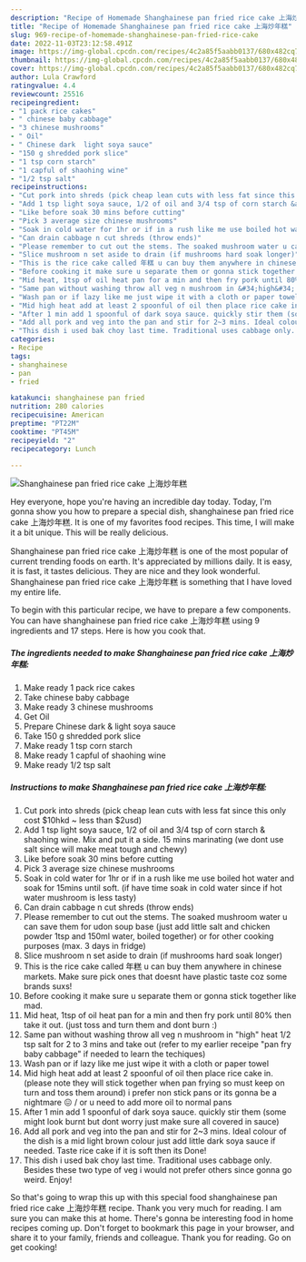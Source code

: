 ```yaml
---
description: "Recipe of Homemade Shanghainese pan fried rice cake 上海炒年糕"
title: "Recipe of Homemade Shanghainese pan fried rice cake 上海炒年糕"
slug: 969-recipe-of-homemade-shanghainese-pan-fried-rice-cake
date: 2022-11-03T23:12:58.491Z
image: https://img-global.cpcdn.com/recipes/4c2a85f5aabb0137/680x482cq70/shanghainese-pan-fried-rice-cake-上海炒年糕-recipe-main-photo.jpg
thumbnail: https://img-global.cpcdn.com/recipes/4c2a85f5aabb0137/680x482cq70/shanghainese-pan-fried-rice-cake-上海炒年糕-recipe-main-photo.jpg
cover: https://img-global.cpcdn.com/recipes/4c2a85f5aabb0137/680x482cq70/shanghainese-pan-fried-rice-cake-上海炒年糕-recipe-main-photo.jpg
author: Lula Crawford
ratingvalue: 4.4
reviewcount: 25516
recipeingredient:
- "1 pack rice cakes"
- " chinese baby cabbage"
- "3 chinese mushrooms"
- " Oil"
- " Chinese dark  light soya sauce"
- "150 g shredded pork slice"
- "1 tsp corn starch"
- "1 capful of shaohing wine"
- "1/2 tsp salt"
recipeinstructions:
- "Cut pork into shreds (pick cheap lean cuts with less fat since this only cost $10hkd ~ less than $2usd)"
- "Add 1 tsp light soya sauce, 1/2 of oil and 3/4 tsp of corn starch &amp; shaohing wine. Mix and put it a side. 15 mins marinating (we dont use salt since will make meat tough and chewy)"
- "Like before soak 30 mins before cutting"
- "Pick 3 average size chinese mushrooms"
- "Soak in cold water for 1hr or if in a rush like me use boiled hot water and soak for 15mins until soft. (if have time soak in cold water since if hot water mushroom is less tasty)"
- "Can drain cabbage n cut shreds (throw ends)"
- "Please remember to cut out the stems. The soaked mushroom water u can save them for udon soup base (just add little salt and chicken powder 1tsp and 150ml water, boiled together) or for other cooking purposes (max. 3 days in fridge)"
- "Slice mushroom n set aside to drain (if mushrooms hard soak longer)"
- "This is the rice cake called 年糕 u can buy them anywhere in chinese markets. Make sure pick ones that doesnt have plastic taste coz some brands suxs!"
- "Before cooking it make sure u separate them or gonna stick together like mad."
- "Mid heat, 1tsp of oil heat pan for a min and then fry pork until 80% then take it out. (just toss and turn them and dont burn :)"
- "Same pan without washing throw all veg n mushroom in &#34;high&#34; heat 1/2 tsp salt for 2 to 3 mins and take out (refer to my earlier receipe &#34;pan fry baby cabbage&#34; if needed to learn the techiques)"
- "Wash pan or if lazy like me just wipe it with a cloth or paper towel"
- "Mid high heat add at least 2 spoonful of oil then place rice cake in. (please note they will stick together when pan frying so must keep on turn and toss them around) i prefer non stick pans or its gonna be a nightmare 😖 / or u need to add more oil to normal pans"
- "After 1 min add 1 spoonful of dark soya sauce. quickly stir them (some might look burnt but dont worry just make sure all covered in sauce)"
- "Add all pork and veg into the pan and stir for 2~3 mins. Ideal colour of the dish is a mid light brown colour just add little dark soya sauce if needed. Taste rice cake if it is soft then its Done!"
- "This dish i used bak choy last time. Traditional uses cabbage only. Besides these two type of veg i would not prefer others since gonna go weird. Enjoy!"
categories:
- Recipe
tags:
- shanghainese
- pan
- fried

katakunci: shanghainese pan fried 
nutrition: 280 calories
recipecuisine: American
preptime: "PT22M"
cooktime: "PT45M"
recipeyield: "2"
recipecategory: Lunch

---
```



![Shanghainese pan fried rice cake 上海炒年糕](https://img-global.cpcdn.com/recipes/4c2a85f5aabb0137/680x482cq70/shanghainese-pan-fried-rice-cake-上海炒年糕-recipe-main-photo.jpg)

Hey everyone, hope you're having an incredible day today. Today, I'm gonna show you how to prepare a special dish, shanghainese pan fried rice cake 上海炒年糕. It is one of my favorites food recipes. This time, I will make it a bit unique. This will be really delicious.

Shanghainese pan fried rice cake 上海炒年糕 is one of the most popular of current trending foods on earth. It's appreciated by millions daily. It is easy, it is fast, it tastes delicious. They are nice and they look wonderful. Shanghainese pan fried rice cake 上海炒年糕 is something that I have loved my entire life.




To begin with this particular recipe, we have to prepare a few components. You can have shanghainese pan fried rice cake 上海炒年糕 using 9 ingredients and 17 steps. Here is how you cook that.

<!--inarticleads1-->

##### The ingredients needed to make Shanghainese pan fried rice cake 上海炒年糕:

1. Make ready 1 pack rice cakes
1. Take  chinese baby cabbage
1. Make ready 3 chinese mushrooms
1. Get  Oil
1. Prepare  Chinese dark &amp; light soya sauce
1. Take 150 g shredded pork slice
1. Make ready 1 tsp corn starch
1. Make ready 1 capful of shaohing wine
1. Make ready 1/2 tsp salt




<!--inarticleads2-->

##### Instructions to make Shanghainese pan fried rice cake 上海炒年糕:

1. Cut pork into shreds (pick cheap lean cuts with less fat since this only cost $10hkd ~ less than $2usd)
1. Add 1 tsp light soya sauce, 1/2 of oil and 3/4 tsp of corn starch &amp; shaohing wine. Mix and put it a side. 15 mins marinating (we dont use salt since will make meat tough and chewy)
1. Like before soak 30 mins before cutting
1. Pick 3 average size chinese mushrooms
1. Soak in cold water for 1hr or if in a rush like me use boiled hot water and soak for 15mins until soft. (if have time soak in cold water since if hot water mushroom is less tasty)
1. Can drain cabbage n cut shreds (throw ends)
1. Please remember to cut out the stems. The soaked mushroom water u can save them for udon soup base (just add little salt and chicken powder 1tsp and 150ml water, boiled together) or for other cooking purposes (max. 3 days in fridge)
1. Slice mushroom n set aside to drain (if mushrooms hard soak longer)
1. This is the rice cake called 年糕 u can buy them anywhere in chinese markets. Make sure pick ones that doesnt have plastic taste coz some brands suxs!
1. Before cooking it make sure u separate them or gonna stick together like mad.
1. Mid heat, 1tsp of oil heat pan for a min and then fry pork until 80% then take it out. (just toss and turn them and dont burn :)
1. Same pan without washing throw all veg n mushroom in &#34;high&#34; heat 1/2 tsp salt for 2 to 3 mins and take out (refer to my earlier receipe &#34;pan fry baby cabbage&#34; if needed to learn the techiques)
1. Wash pan or if lazy like me just wipe it with a cloth or paper towel
1. Mid high heat add at least 2 spoonful of oil then place rice cake in. (please note they will stick together when pan frying so must keep on turn and toss them around) i prefer non stick pans or its gonna be a nightmare 😖 / or u need to add more oil to normal pans
1. After 1 min add 1 spoonful of dark soya sauce. quickly stir them (some might look burnt but dont worry just make sure all covered in sauce)
1. Add all pork and veg into the pan and stir for 2~3 mins. Ideal colour of the dish is a mid light brown colour just add little dark soya sauce if needed. Taste rice cake if it is soft then its Done!
1. This dish i used bak choy last time. Traditional uses cabbage only. Besides these two type of veg i would not prefer others since gonna go weird. Enjoy!




So that's going to wrap this up with this special food shanghainese pan fried rice cake 上海炒年糕 recipe. Thank you very much for reading. I am sure you can make this at home. There's gonna be interesting food in home recipes coming up. Don't forget to bookmark this page in your browser, and share it to your family, friends and colleague. Thank you for reading. Go on get cooking!
